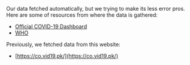 Our data fetched automatically, but we trying to make its less error pros. Here are some of resources from where the data is gathered:

-   [Official COVID-19 Dashboard](http://covid.gov.pk/)
-   [WHO](https://covid19.who.int/)

Previously, we fetched data from this website:

-   [https://co.vid19.pk/](https://co.vid19.pk/)
